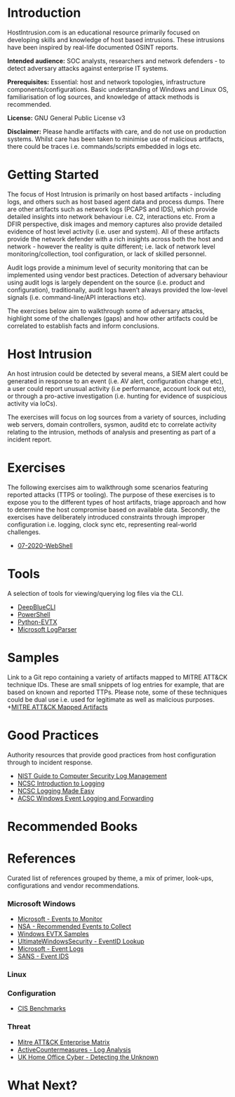 # Introduction
HostIntrusion.com is an educational resource primarily focused on developing skills and knowledge of host based intrusions. These intrusions have been inspired by real-life documented OSINT reports.

**Intended audience:** SOC analysts, researchers and network defenders - to detect adversary attacks against enterprise IT systems.

**Prerequisites:** Essential: host and network topologies, infrastructure components/configurations. Basic understanding of Windows and Linux OS, familiarisation of log sources, and knowledge of attack methods is recommended. 

**License:** GNU General Public License v3

**Disclaimer:** Please handle artifacts with care, and do not use on production systems. Whilst care has been taken to minimise use of malicious artifacts, there could be traces i.e. commands/scripts embedded in logs etc.

# Getting Started
The focus of Host Intrusion is primarily on host based artifacts - including logs, and others such as host based agent data and process dumps. There are other artifacts such as network logs (PCAPS and IDS), which provide detailed insights into network behaviour i.e. C2, interactions etc. From a DFIR perspective, disk images and memory captures also provide detailed evidence of host level activity (i.e. user and system). All of these artifacts provide the network defender with a rich insights across both the host and network - however the reality is quite different; i.e. lack of network level monitoring/collection, tool configuration, or lack of skilled personnel.

Audit logs provide a minimum level of security monitoring that can be implemented using vendor best practices. Detection of adversary behaviour using audit logs is largely dependent on the source (i.e. product and configuration), traditionally, audit logs haven’t always provided the low-level signals (i.e. command-line/API interactions etc). 

The exercises below aim to walkthrough some of adversary attacks, highlight some of the challenges (gaps) and how other artifacts could be correlated to establish facts and inform conclusions.

# Host Intrusion
An host intrusion could be detected by several means, a SIEM alert could be generated in response to an event (i.e. AV alert, configuration change etc), a user could report unusual activity (i.e performance, account lock out etc), or through a pro-active investigation (i.e. hunting for evidence of suspicious activity via IoCs). 

The exercises will focus on log sources from a variety of sources, including web servers, domain controllers, sysmon, auditd etc to correlate activity relating to the intrusion, methods of analysis and presenting as part of a incident report.

# Exercises
The following exercises aim to walkthrough some scenarios featuring reported attacks (TTPS or tooling). The purpose of these exercises is to expose you to the different types of host artifacts, triage approach and how to determine the host compromise based on available data. Secondly, the exercises have deliberately introduced constraints through improper configuration i.e. logging, clock sync etc, representing real-world challenges.

+ [07-2020-WebShell](/exercise/webshell)

# Tools
A selection of tools for viewing/querying log files via the CLI.
+ [DeepBlueCLI](https://github.com/sans-blue-team/DeepBlueCLI)
+ [PowerShell](https://wiki.sans.blue/Tools/pdfs/Get-WinEvent.pdf)
+ [Python-EVTX](https://github.com/williballenthin/python-evtx)
+ [Microsoft LogParser](https://www.microsoft.com/en-us/download/details.aspx?id=24659)

# Samples
Link to a Git repo containing a variety of artifacts mapped to MITRE ATT&CK technique IDs. These are small snippets of log entries for example, that are based on known and reported TTPs. Please note, some of these techniques could be dual use i.e. used for legitimate as well as malicious purposes.
+[MITRE ATT&CK Mapped Artifacts](https://github.com/hostintrusion/MITRE-Technique-Samples/)

# Good Practices
Authority resources that provide good practices from host configuration through to incident response.
+ [NIST Guide to Computer Security Log Management](https://csrc.nist.gov/publications/detail/sp/800-92/final)
+ [NCSC Introduction to Logging](https://www.ncsc.gov.uk/guidance/introduction-logging-security-purposes)
+ [NCSC Logging Made Easy](https://www.ncsc.gov.uk/information/logging-made-easy)
+ [ACSC Windows Event Logging and Forwarding](https://www.cyber.gov.au/acsc/view-all-content/publications/windows-event-logging-and-forwarding)

# Recommended Books

# References
Curated list of references grouped by theme, a mix of primer, look-ups, configurations and vendor recommendations.
### Microsoft Windows
+ [Microsoft - Events to Monitor](https://docs.microsoft.com/en-us/windows-server/identity/ad-ds/plan/appendix-l--events-to-monitor)
+ [NSA - Recommended Events to Collect](https://github.com/nsacyber/Event-Forwarding-Guidance/tree/master/Events)
+ [Windows EVTX Samples](https://github.com/sbousseaden/EVTX-ATTACK-SAMPLES)
+ [UltimateWindowsSecurity - EventID Lookup](https://www.ultimatewindowssecurity.com/securitylog/encyclopedia/)
+ [Microsoft - Event Logs](https://docs.microsoft.com/en-us/previous-versions/windows/it-pro/windows-server-2008-R2-and-2008/cc722404(v=ws.11)?redirectedfrom=MSDN)
+ [SANS - Event IDS](https://wiki.sans.blue/Tools/pdfs/WindowsEventLogsTable.pdf)

### Linux

### Configuration
+ [CIS Benchmarks](https://github.com/cismirror/benchmarks)

### Threat
+ [Mitre ATT&CK Enterprise Matrix](https://attack.mitre.org/matrices/enterprise/)
+ [ActiveCountermeasures - Log Analysis](https://www.activecountermeasures.com/log-analysis-part-1-enterprise-logging-approaches/)
+ [UK Home Office Cyber - Detecting the Unknown](https://hodigital.blog.gov.uk/wp-content/uploads/sites/161/2020/03/Detecting-the-Unknown-A-Guide-to-Threat-Hunting-v2.0.pdf)

# What Next?

